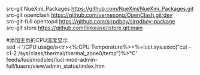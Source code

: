 src-git NueXini_Packages https://github.com/NueXini/NueXini_Packages.git </br>
src-git openclash https://github.com/vernesong/OpenClash.git;dev</br>
src-git-full opentopd  https://github.com/sirpdboy/sirpdboy-package</br>
src-git store https://github.com/linkease/istore.git;main </br>

#添加主页的CPU温度显示</br>
sed -i '/CPU usage/a\<tr><td width="33%"><%:CPU Temperature%></td><td><%=luci.sys.exec("cut -c1-2 /sys/class/thermal/thermal_zone0/temp")%>℃' feeds/luci/modules/luci-mod-admin-full/luasrc/view/admin_status/index.htm
